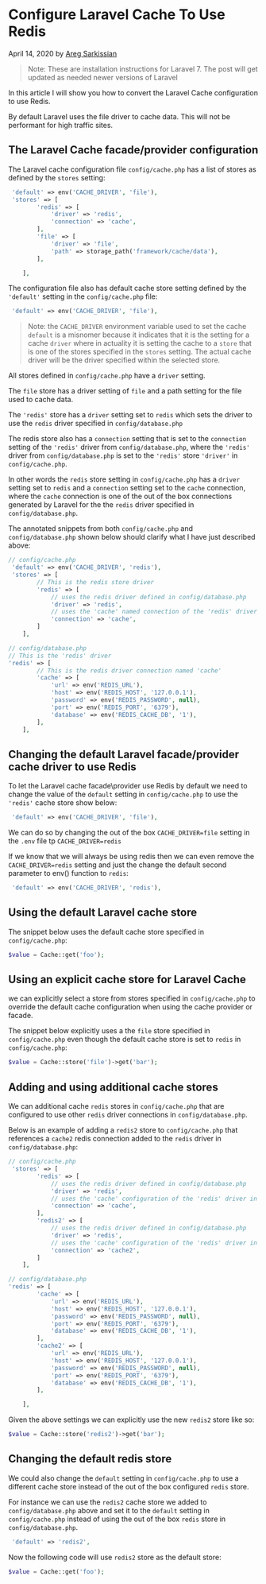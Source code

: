 # Configure Laravel Cache To Use Redis

April 14, 2020 by [Areg Sarkissian](https://aregsar.com/about)

> Note: These are installation instructions for Laravel 7. The post will get updated as needed newer versions of Laravel 

In this article I will show you how to convert the Laravel Cache configuration to use Redis.

By default Laravel uses the file driver to cache data. This will not be performant for high traffic sites.

## The Laravel Cache facade/provider configuration

The Laravel cache configuration file `config/cache.php` has a list of stores as defined by the `stores` setting:

```php
 'default' => env('CACHE_DRIVER', 'file'),
 'stores' => [
        'redis' => [
            'driver' => 'redis',
            'connection' => 'cache',
        ],
        'file' => [
            'driver' => 'file',
            'path' => storage_path('framework/cache/data'),
        ],

    ],
```

The configuration file also has default cache store setting defined by the  `'default'` setting in the `config/cache.php` file:

```php
 'default' => env('CACHE_DRIVER', 'file'),
```

> Note: the `CACHE_DRIVER` environment variable used to set the cache `default` is a misnomer because it indicates that it is the setting for a cache `driver` where in actuality it is setting the cache to a `store` that is one of the stores specified in the `stores` setting. The actual cache driver will be the driver specified within the selected store.

All stores defined in `config/cache.php` have a `driver` setting.

The `file` store has a driver setting of `file` and a path setting for the file used to cache data.

The `'redis'` store has a `driver` setting set to `redis` which sets the driver to use the `redis` driver specified in `config/database.php`

The redis store also has a `connection` setting that is set to the `connection` setting of the `'redis'` driver from `config/database.php`, where the `'redis'` driver from `config/database.php` is set to the `'redis'` store `'driver'` in `config/cache.php`.

In other words the `redis` store setting in `config/cache.php` has a `driver` setting set to `redis` and a `connection` setting set to the `cache` connection, where the `cache` connection is one of the out of the box connections generated by Laravel for the the `redis` driver specified in `config/database.php`.

The annotated snippets from  both `config/cache.php` and `config/database.php` shown below should clarify what I have just described above:

```php
// config/cache.php
 'default' => env('CACHE_DRIVER', 'redis'),
 'stores' => [
        // This is the redis store driver
        'redis' => [
            // uses the redis driver defined in config/database.php
            'driver' => 'redis',
            // uses the 'cache' named connection of the 'redis' driver from config/database.php
            'connection' => 'cache',
        ]
    ],
```

```php
// config/database.php
// This is the 'redis' driver
'redis' => [
        // This is the redis driver connection named 'cache'
        'cache' => [
            'url' => env('REDIS_URL'),
            'host' => env('REDIS_HOST', '127.0.0.1'),
            'password' => env('REDIS_PASSWORD', null),
            'port' => env('REDIS_PORT', '6379'),
            'database' => env('REDIS_CACHE_DB', '1'),
        ],
    ],
```

## Changing the default Laravel facade/provider cache driver to use Redis

To let the Laravel cache facade\provider use Redis by default we need to change the value of the `default` setting in `config/cache.php` to use the `'redis'` cache store show below:

```php
 'default' => env('CACHE_DRIVER', 'file'),
```

We can do so by changing the out of the box `CACHE_DRIVER=file` setting in the `.env` file tp `CACHE_DRIVER=redis`

If we know that we will always be using redis then we can even remove the `CACHE_DRIVER=redis` setting and just the change the default second parameter to env() function to `redis`:

```php
 'default' => env('CACHE_DRIVER', 'redis'),
```

## Using the default Laravel cache store

The snippet below uses the default cache store specified in `config/cache.php`:

```php
$value = Cache::get('foo');
```

## Using an explicit cache store for Laravel Cache

we can explicitly select a store from stores specified in `config/cache.php` to override the default cache configuration when using the cache provider or facade.

The snippet below explicitly uses a the `file` store specified in `config/cache.php` even though the default cache store is set to `redis` in `config/cache.php`:

```php
$value = Cache::store('file')->get('bar');
```

## Adding and using additional cache stores

We can additional cache `redis` stores in `config/cache.php` that are configured to use other `redis` driver connections in `config/database.php`.

Below is an example of adding a `redis2` store to `config/cache.php` that references a `cache2` redis connection added to the `redis` driver in `config/database.php`:

```php
// config/cache.php
 'stores' => [
        'redis' => [
            // uses the redis driver defined in config/database.php
            'driver' => 'redis',
            // uses the 'cache' configuration of the 'redis' driver in config/database.php
            'connection' => 'cache',
        ],
        'redis2' => [
            // uses the redis driver defined in config/database.php
            'driver' => 'redis',
            // uses the 'cache' configuration of the 'redis' driver in config/database.php
            'connection' => 'cache2',
        ]
    ],
```

```php
// config/database.php
'redis' => [
        'cache' => [
            'url' => env('REDIS_URL'),
            'host' => env('REDIS_HOST', '127.0.0.1'),
            'password' => env('REDIS_PASSWORD', null),
            'port' => env('REDIS_PORT', '6379'),
            'database' => env('REDIS_CACHE_DB', '1'),
        ],
        'cache2' => [
            'url' => env('REDIS_URL'),
            'host' => env('REDIS_HOST', '127.0.0.1'),
            'password' => env('REDIS_PASSWORD', null),
            'port' => env('REDIS_PORT', '6379'),
            'database' => env('REDIS_CACHE_DB', '1'),
        ],

    ],
```

Given the above settings we can explicitly use the new `redis2` store like so:

```php
$value = Cache::store('redis2')->get('bar');
```

## Changing the default redis store

We could also change the `default` setting in `config/cache.php` to use a different cache store instead of the out of the box configured `redis` store.

For instance we can use the `redis2` cache store we added to `config/database.php` above and set it to the `default` setting in `config/cache.php` instead of using the out of the box `redis` store in `config/database.php`.

```php
 'default' => 'redis2',
```

Now the following code will use `redis2` store as the default store:

```php
$value = Cache::get('foo');
```

